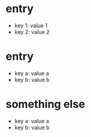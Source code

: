 # entry
- key 1: value 1
- key 2: value 2

# entry                
- key a: value a
- key b: value b

# something else
- key a: value a
- key b: value b
